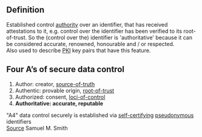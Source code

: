 ## Definition

Established control [authority](authority.md) over an identifier, that has received attestations to it, e.g. control over the identifier has been verified to its root-of-trust. So the (control over the) identifier is 'authoritative' because it can be considered accurate, renowned, honourable and / or respected. \
Also used to describe [PKI](PKI.md) key pairs that have this feature.

## Four A’s of secure data control

1. Author: creator, [source-of-truth](source-of-truth.md)
2. Authentic: provable origin, [root-of-trust](root-of-trust.md)
3. Authorized: consent, [loci-of-control](loci-of-control.md)
4. **Authoritative: accurate, reputable**

"A4" data control securely is established via [self-certifying](self-certifying-dentifier.md) [pseudonymous](pseudonymous.md) identifiers\
[Source](https://youtu.be/L82O9nqHjRE) Samuel M. Smith
